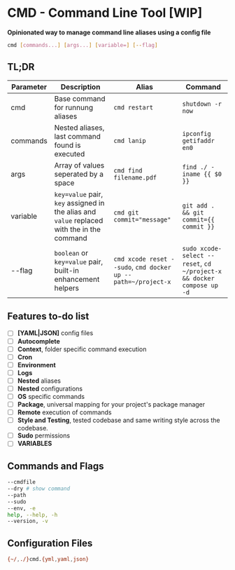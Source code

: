 # CMD - Command Line Tool [WIP]

**Opinionated way to manage command line aliases using a config file**

```bash
cmd [commands...] [args...] [variable=] [--flag]
```

## TL;DR

| Parameter | Description | Alias | Command |
| - | - | - | - |
| cmd | Base command for runnung aliases | `cmd restart`| `shutdown -r now` |
| commands | Nested aliases, last command found is executed | `cmd lanip`| `ipconfig getifaddr en0` |
| args | Array of values seperated by a space | `cmd find filename.pdf` | `find ./ -iname {{ $0 }}` |
| variable | `key=value` pair, `key` assigned in the alias and `value` replaced with the in the command | `cmd git commit="message"` | `git add . && git commit={{ commit }}` |
| --flag | `boolean` or `key=value` pair, built-in enhancement helpers | `cmd xcode reset --sudo`, `cmd docker up --path=~/project-x` | `sudo xcode-select --reset`, `cd ~/project-x && docker compose up -d` |

## Features to-do list

- [ ] **[YAML|JSON]** config files
- [ ] **Autocomplete**
- [ ] **Context**, folder specific command execution
- [ ] **Cron**
- [ ] **Environment**
- [ ] **Logs**
- [ ] **Nested** aliases
- [ ] **Nested** configurations
- [ ] **OS** specific commands
- [ ] **Package**, universal mapping for your project's package manager
- [ ] **Remote** execution of commands
- [ ] **Style and Testing**, tested codebase and same writing style across the codebase.
- [ ] **Sudo** permissions
- [ ] **VARIABLES**

## Commands and Flags

```bash
--cmdfile
--dry # show command
--path
--sudo
--env, -e
help, --help, -h
--version, -v
```

## Configuration Files

```bash
{~/,./}cmd.{yml,yaml,json}
```
